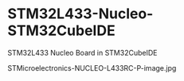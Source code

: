 # STM32L433-Nucleo-STM32CubeIDE
STM32L433 Nucleo Board in STM32CubeIDE

STMicroelectronics-NUCLEO-L433RC-P-image.jpg
